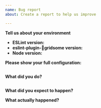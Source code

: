 ```yaml
---
name: Bug report
about: Create a report to help us improve

---
```


<!--
  Before posting the issue, please confirm that the problem you're getting
  is not related with your code editor configuration.
  To make sure it's not, run: yarn eslint src/your-file.vue
-->

**Tell us about your environment**	
* **ESLint version:**	
* **eslint-plugin-gridsome version:**	
* **Node version:**	

**Please show your full configuration:**
<!-- Paste content of your .eslintrc file -->
```json

```

**What did you do?**	
<!-- Please include the actual source code causing the issue. -->
```vue

```

**What did you expect to happen?**


**What actually happened?**
<!-- Please include the actual, raw output from ESLint. -->
